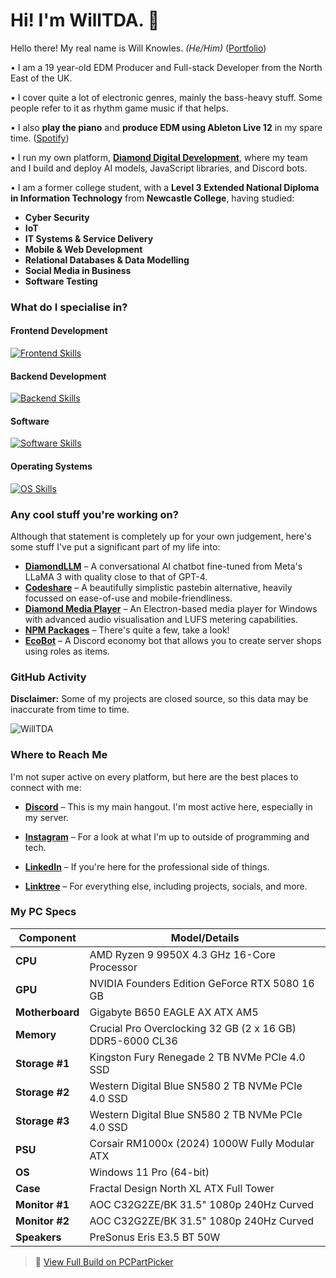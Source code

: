 # Hi! I'm WillTDA. 👋
Hello there! My real name is Will Knowles. *(He/Him)* ([Portfolio](https://willknowl.es/))

• I am a 19 year-old EDM Producer and Full-stack Developer from the North East of the UK.

• I cover quite a lot of electronic genres, mainly the bass-heavy stuff. Some people refer to it as rhythm game music if that helps.

• I also **play the piano** and **produce EDM using Ableton Live 12** in my spare time. ([Spotify](https://open.spotify.com/playlist/7Amsod9O69ZLCNzVnHprad))

• I run my own platform, **[Diamond Digital Development](https://diamonddigital.dev/)**, where my team and I build and deploy AI models, JavaScript libraries, and Discord bots.

• I am a former college student, with a **Level 3 Extended National Diploma in Information Technology** from **Newcastle College**, having studied:
  - **Cyber Security**
  - **IoT**
  - **IT Systems & Service Delivery**
  - **Mobile & Web Development**
  - **Relational Databases & Data Modelling**
  - **Social Media in Business**
  - **Software Testing**

### What do I specialise in?
#### Frontend Development
[![Frontend Skills](https://skillicons.dev/icons?i=js,html,css,bootstrap,electron)](https://skillicons.dev)

#### Backend Development
[![Backend Skills](https://skillicons.dev/icons?i=nodejs,express,mongodb,tensorflow,cloudflare,discordjs)](https://skillicons.dev)

#### Software
[![Software Skills](https://skillicons.dev/icons?i=vscode,github,npm,ps,ai,blender,ableton)](https://skillicons.dev)

#### Operating Systems
[![OS Skills](https://skillicons.dev/icons?i=windows,ubuntu,apple)](https://skillicons.dev)

### Any cool stuff you're working on?

Although that statement is completely up for your own judgement, here's some stuff I've put a significant part of my life into:

- **[DiamondLLM](https://chat.diamonddigital.dev/)** – A conversational AI chatbot fine-tuned from Meta's LLaMA 3 with quality close to that of GPT-4.
- **[Codeshare](https://codeshare.diamonddigital.dev/)** – A beautifully simplistic pastebin alternative, heavily focussed on ease-of-use and mobile-friendliness.
- **[Diamond Media Player](https://github.com/WillTDA/Diamond-Media-Player)** – An Electron-based media player for Windows with advanced audio visualisation and LUFS metering capabilities.
- **[NPM Packages](https://www.npmjs.com/~willtda)** – There's quite a few, take a look!
- **[EcoBot](https://dsc.gg/discord-ecobot)** – A Discord economy bot that allows you to create server shops using roles as items.

### GitHub Activity

**Disclaimer:** Some of my projects are closed source, so this data may be inaccurate from time to time.

![WillTDA](https://github-readme-stats.vercel.app/api?username=WillTDA&show_icons=true&locale=en&theme=dark&hide_border=true&cache_seconds=1800&icon_color=00ffff&text_color=61dafb&title_color=00ffff")

### Where to Reach Me

I'm not super active on every platform, but here are the best places to connect with me:

- **[Discord](https://diamonddigital.dev/discord)** – This is my main hangout. I'm most active here, especially in my server.

- **[Instagram](https://instagram.com/willtdaofficial)** – For a look at what I'm up to outside of programming and tech.

- **[LinkedIn](https://www.linkedin.com/in/will-michael-knowles)** – If you're here for the professional side of things.

- **[Linktree](https://linktr.ee/willtda)** – For everything else, including projects, socials, and more.
  
### My PC Specs

| Component       | Model/Details                                             |
| --------------- | --------------------------------------------------------- |
| **CPU**         | AMD Ryzen 9 9950X 4.3 GHz 16-Core Processor               |
| **GPU**         | NVIDIA Founders Edition GeForce RTX 5080 16 GB            |
| **Motherboard** | Gigabyte B650 EAGLE AX ATX AM5                            |
| **Memory**      | Crucial Pro Overclocking 32 GB (2 x 16 GB) DDR5-6000 CL36 |
| **Storage #1**  | Kingston Fury Renegade 2 TB NVMe PCIe 4.0 SSD             |
| **Storage #2**  | Western Digital Blue SN580 2 TB NVMe PCIe 4.0 SSD         |
| **Storage #3**  | Western Digital Blue SN580 2 TB NVMe PCIe 4.0 SSD         |
| **PSU**         | Corsair RM1000x (2024) 1000W Fully Modular ATX            |
| **OS**          | Windows 11 Pro (64-bit)                                   |
| **Case**        | Fractal Design North XL ATX Full Tower                    |
| **Monitor #1**  | AOC C32G2ZE/BK 31.5" 1080p 240Hz Curved                   |
| **Monitor #2**  | AOC C32G2ZE/BK 31.5" 1080p 240Hz Curved                   |
| **Speakers**    | PreSonus Eris E3.5 BT 50W                                 |

> 🔗 [View Full Build on PCPartPicker](https://uk.pcpartpicker.com/list/sBXKNz)
